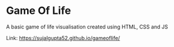 # Game Of Life
A basic game of life visualisation created using HTML, CSS and JS

Link: https://sujalgupta52.github.io/gameoflife/
